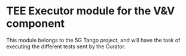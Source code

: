 # TEE Executor module for the V&V component

This module belongs to the 5G Tango project, and will have the task of executing the different tests sent by the Curator.